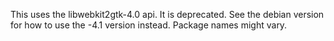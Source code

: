 This uses the libwebkit2gtk-4.0 api. It is deprecated. See the debian version for how to use the -4.1 version instead. Package names might vary.
